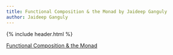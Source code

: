 ```yaml
---
title: Functional Composition & the Monad by Jaideep Ganguly
author: Jaideep Ganguly
---
```


{% include header.html %}

[Functional Composition & the Monad](/assets/kotlin_monad.pdf)


